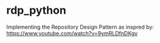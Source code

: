 # rdp_python

Implementing the Repository Design Pattern as inspred by: https://www.youtube.com/watch?v=9ymRLDfnDKgv
